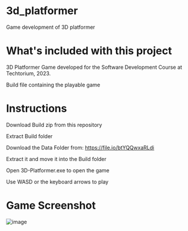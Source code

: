 # 3d_platformer
Game development of 3D platformer

# What's included with this project

3D Platformer Game developed for the Software Development Course at Techtorium, 2023.

Build file containing the playable game

# Instructions

Download Build zip from this repository

Extract Build folder

Download the Data Folder from:
https://file.io/btYQQwxaRLdi

Extract it and move it into the Build folder

Open 3D-Platformer.exe to open the game

Use WASD or the keyboard arrows to play

# Game Screenshot
![image](https://user-images.githubusercontent.com/110004264/221439213-e819bba8-4391-441c-89c4-4c582c0f7405.png)

